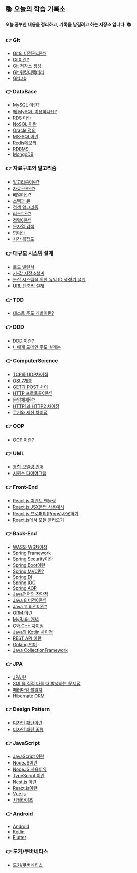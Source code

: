 ## 📚 오늘의 학습 기록소
<strong>오늘 공부한 내용을 정리하고, 기록을 남길려고 하는 저장소 입니다. 📚</strong>

### 👉 Git
+ <a href="https://github.com/pan2468/TIL/blob/main/Git/%EA%B9%83%EA%B3%BC%20%EB%B2%84%EC%A0%84%20%EA%B4%80%EB%A6%AC/%EB%B2%84%EC%A0%84%20%EA%B4%80%EB%A6%AC.md">Git의 버전관리란?</a>
+ <a href="https://github.com/pan2468/TIL/blob/main/Git/%EA%B9%83%EA%B3%BC%20%EB%B2%84%EC%A0%84%20%EA%B4%80%EB%A6%AC/%EA%B9%83.md">Git이란?</a>
+ <a href="https://github.com/pan2468/TIL/blob/main/Git/%EA%B9%83%20%EA%B0%9C%EB%85%90%20%EC%9E%A1%EA%B8%B0/%EA%B9%83%20%EC%A0%80%EC%9E%A5%EC%86%8C%20%EC%83%9D%EC%84%B1.md">Git 저장소 생성</a>
+ <a href="https://github.com/pan2468/TIL/blob/main/Git/%EA%B9%83%20%EA%B0%9C%EB%85%90%20%EC%9E%A1%EA%B8%B0/%EC%9B%8C%ED%82%B9%20%EB%94%94%EB%A0%89%ED%84%B0%EB%A6%AC.md">Git 워킹디렉터리</a>
+ <a href="https://github.com/pan2468/TIL/blob/main/Git/%EA%B9%83%EB%9E%A9/GitLab.md">GitLab</a>

### 👉 DataBase
+ <a href="https://github.com/pan2468/mysql_study/blob/main/1%EC%9E%A5%20MySQL%20%EC%86%8C%EA%B0%9C/MySQL%20%EC%86%8C%EA%B0%9C.md">MySQL 이란?</a>
+ <a href="https://github.com/pan2468/mysql_study/blob/main/1%EC%9E%A5%20MySQL%20%EC%86%8C%EA%B0%9C/MySQL%20%EC%9D%B8%EA%B0%80.md">왜 MySQL 이용하나요?</a>
+ <a href="https://github.com/pan2468/TIL/blob/main/DataBase/RDS.md">RDS 이란</a>
+ <a href="https://github.com/pan2468/TIL/blob/main/DataBase/NoSQL.md">NoSQL 이란</a>
+ <a href="https://github.com/pan2468/TIL/blob/main/DataBase/Oracle.md">Oracle 정의</a>
+ <a href="https://github.com/pan2468/TIL/blob/main/DataBase/MS-SQL.md">MS-SQL이란</a>
+ <a href="https://github.com/pan2468/TIL/blob/main/DataBase/Redis.md">Redis메모리</a>
+ <a href="https://github.com/pan2468/TIL/blob/main/DataBase/RDBMS.md">RDBMS</a>
+ <a href="https://github.com/pan2468/TIL/blob/main/DataBase/%EB%AA%BD%EA%B3%A0DB(MongoDB).md">MongoDB</a>

### 👉 자료구조와 알고리즘
+ <a href="https://github.com/pan2468/TIL/blob/main/Algorithm/%EC%95%8C%EA%B3%A0%EB%A6%AC%EC%A6%98%EC%9D%B4%EB%9E%80%3F.md">알고리즘이란?</a>
+ <a href="https://github.com/pan2468/TIL/blob/main/Data%20Structure/%EC%9E%90%EB%A3%8C%EA%B5%AC%EC%A1%B0%EB%9E%80%3F.md">자료구조란?</a>
+ <a href="https://github.com/pan2468/TIL/blob/main/Data%20Structure/%EB%B0%B0%EC%97%B4.md">배열이란?</a>
+ <a href="https://github.com/pan2468/TIL/blob/main/Data%20Structure/%EC%8A%A4%ED%83%9D%EA%B3%BC%20%ED%81%90.md">스택과 큐</a>
+ <a href="https://github.com/pan2468/TIL/blob/main/Algorithm/%EA%B2%80%EC%83%89%20%EC%95%8C%EA%B3%A0%EB%A6%AC%EC%A6%98.md">검색 알고리즘</a>
+ <a href="https://github.com/pan2468/TIL/blob/main/Data%20Structure/%EB%A6%AC%EC%8A%A4%ED%8A%B8.md">리스트란?</a> 
+ <a href="https://github.com/pan2468/TIL/blob/main/Algorithm/%EC%A0%95%EB%A0%AC%EC%9D%B4%EB%9E%80%3F.md">정렬이란?</a> 
+ <a href="https://github.com/pan2468/TIL/blob/main/Algorithm/%EB%AC%B8%EC%9E%90%EC%97%B4%20%EA%B2%80%EC%83%89.md">문자열 검색</a> 
+ <a href="https://github.com/pan2468/TIL/blob/main/Data%20Structure/%ED%9E%99%EC%9D%B4%EB%9E%80.md">힙이란</a> 
+ <a href="https://github.com/pan2468/TIL/blob/main/Algorithm/%EC%8B%9C%EA%B0%84%20%EB%B3%B5%EC%9E%A1%EB%8F%84.md">시간 복잡도</a> 

### 👉 대규모 시스템 설계
+ <a href="https://pan2468.tistory.com/66">로드 밸런서</a>
+ <a href="">키-값 저장소설계</a> 
+ <a href="https://pan2468.tistory.com/101">분산 시스템을 위한 유일 ID 생성기 설계</a> 
+ <a href="">URL 단축키 설계</a> 


### 👉 TDD
+ <a href="https://github.com/pan2468/chap01-idea">테스트 주도 개발이란?</a> 

### 👉 DDD
+ <a href="https://pan2468.tistory.com/100">DDD 이란?</a>
+ <a href="">나에게 도메인 주도 설계는</a>


### 👉 ComputerScience
+ <a href="https://github.com/pan2468/TIL/blob/main/CS/Network/TCP%EC%99%80%20UDP%20%EC%B0%A8%EC%9D%B4%EC%A0%90.md">TCP와 UDP차이점</a> 
+ <a href="https://github.com/pan2468/TIL/blob/main/CS/Network/OSI%207%EA%B3%84%EC%B8%B5.md">OSI 7계층</a> 
+ <a href="https://github.com/pan2468/TIL/blob/main/CS/Network/GET%EA%B3%BC%20POST%20%EC%B0%A8%EC%9D%B4%EC%A0%90.md">GET과 POST 차이</a> 
+ <a href="https://github.com/pan2468/TIL/blob/main/CS/Network/HTTP%20%ED%94%84%EB%A1%9C%ED%86%A0%EC%BD%9C%EC%9D%B4%EB%9E%80.md">HTTP 프로토콜이란?</a>
+ <a href="https://github.com/pan2468/TIL/blob/main/CS/OS/%EC%9A%B4%EC%98%81%EC%B2%B4%EC%A0%9C%EB%9E%80.md">운영체제란?</a> 
+ <a href="https://github.com/pan2468/TIL/blob/main/CS/Network/HTTP1%EA%B3%BC%20HTTP2%20%EC%B0%A8%EC%9D%B4%EC%A0%90.md">HTTP1과 HTTP2 차이점</a> 
+ <a href="https://github.com/pan2468/TIL/blob/main/CS/Network/%EC%BF%A0%EA%B8%B0%EC%99%80%20%EC%84%B8%EC%85%98%20%EC%B0%A8%EC%9D%B4%EC%A0%90.md">쿠기와 세션 차이점</a> 

### 👉 OOP 
+ <a href="https://pan2468.tistory.com/92">OOP 이란?</a> 

### 👉 UML
+ <a href="https://github.com/pan2468/TIL/blob/main/UML/%ED%86%B5%ED%95%A9%20%EB%AA%A8%EB%8D%B8%EB%A7%81%20%EC%96%B8%EC%96%B4.md">통합 모델링 언어</a> 
+ <a href="https://github.com/pan2468/TIL/blob/main/UML/%EC%8B%9C%ED%80%80%EC%8A%A4%20%EB%8B%A4%EC%9D%B4%EC%96%B4%EA%B7%B8%EB%9E%A8.md">시퀀스 다이어그램</a>

### 👉 Front-End
+ <a href="https://pan2468.tistory.com/121">React.js 이벤트 핸들링</a>
+ <a href="https://pan2468.tistory.com/118">React.js JSX문법 사용예시</a>
+ <a href="https://pan2468.tistory.com/120">React.js 프로퍼티(Props)사용하기</a>
+ <a href="https://pan2468.tistory.com/119">React.js에서 모듈 불러오기</a>

### 👉 Back-End

+ <a href="">WAS와 WS차이점</a> 
+ <a href="https://github.com/pan2468/TIL/blob/main/Back-End/Spring%20Framework.md">Spring Framework</a>
+ <a href="https://github.com/pan2468/TIL/blob/main/Back-End/Spring%20Security.md">Spring Security이란</a>
+ <a href="https://pan2468.tistory.com/103">Spring Boot이란</a> 
+ <a href="https://pan2468.tistory.com/94">Spring MVC란?</a> 
+ <a href="https://github.com/pan2468/TIL/blob/main/Back-End/Spring%20DI.md">Spring DI</a> 
+ <a href="https://github.com/pan2468/TIL/blob/main/Back-End/Spring%20IOC.md">Spring IOC</a> 
+ <a href="https://github.com/pan2468/TIL/blob/main/Back-End/Spring%20AOP%20%EC%9D%B4%EB%9E%80.md">Spring AOP</a> 
+ <a href="https://pan2468.tistory.com/95">Java언어의 장단점</a> 
+ <a href="https://pan2468.tistory.com/102">Java 8 버전이란?</a>
+ <a href="">Java 11 버전이란?</a>
+ <a href="https://pan2468.tistory.com/104">ORM 이란</a>
+ <a href="https://github.com/pan2468/TIL/blob/main/Back-End/MyBatis%20%EA%B0%9C%EB%85%90.md">MyBatis 개념</a>
+ <a href="https://github.com/pan2468/TIL/blob/main/Back-End/C%EC%99%80%20C%2B%2B%20%EC%B0%A8%EC%9D%B4%EC%A0%90.md">C와 C++ 차이점</a>
+ <a href="">Java와 Kotlin 차이점</a>
+ <a href="">REST API 이란</a>
+ <a href="">Golang 언어</a>
+ <a href="">Java CollectionFramework</a>

### 👉 JPA
+ <a href="https://github.com/pan2468/TIL/blob/main/JPA/JPA.md">JPA 란</a>
+ <a href="https://github.com/pan2468/JPA/blob/main/1%EC%9E%A5%20JPA%20%EC%86%8C%EA%B0%9C/SQL%EC%9D%84%20%EC%A7%81%EC%A0%91%20%EB%8B%A4%EB%A3%B0%20%EB%95%8C%20%EB%B0%9C%EC%83%9D%ED%95%98%EB%8A%94%20%EB%AC%B8%EC%A0%9C%EC%A0%90.md">SQL을 직접 다룰 때 발생하는 문제점</a>
+ <a href="https://github.com/pan2468/JPA/blob/main/1%EC%9E%A5%20JPA%20%EC%86%8C%EA%B0%9C/%ED%8C%A8%EB%9F%AC%EB%8B%A4%EC%9E%84%20%EB%B6%88%EC%9D%BC%EC%B9%98.md">패러다임 불일치</a>
+ <a href="https://pan2468.tistory.com/108">Hibernate ORM</a>

### 👉 Design Pattern
+ <a href="https://github.com/pan2468/TIL/blob/main/Design%20Pattern/Design%20Pattern%20%EC%84%A4%EB%AA%85.md">디자인 패턴이란</a>
+ <a href="https://github.com/pan2468/TIL/blob/main/Back-End/C%EC%99%80%20C++%20%EC%B0%A8%EC%9D%B4%EC%A0%90.md">디자인 패턴 종류</a>

### 👉 JavaScript
+ <a href="https://github.com/pan2468/TIL/blob/main/JavaScript/JavaScript%20%EA%B0%9C%EB%85%90.md">JavaScript 이란</a>
+ <a href="https://github.com/pan2468/TIL/blob/main/Back-End/NodeJS%20%EA%B0%9C%EB%85%90.md">NodeJS이란</a>
+ <a href="">NodeJS 사용이유</a>
+ <a href="https://github.com/pan2468/TIL/blob/main/JavaScript/TypeScript.md">TypeScript 이란</a>
+ <a href="">Nest.js 이란</a>
+ <a href="https://github.com/pan2468/TIL/blob/main/JavaScript/React.js.md">React.js이란</a>
+ <a href="">Vue.js</a>
+ <a href="https://github.com/pan2468/TIL/blob/main/JavaScript/%EC%8B%9C%ED%80%84%EB%9D%BC%EC%9D%B4%EC%A6%88.md">시퀄라이즈</a>



### 👉 Android
+ <a href="https://github.com/pan2468/TIL/blob/main/Android/Android.md">Android </a> 
+ <a href="https://github.com/pan2468/TIL/blob/main/Android/Kotlin.md">Kotlin </a> 
+ <a href="https://github.com/pan2468/TIL/blob/main/Android/Flutter.md">Flutter </a> 



### 👉 도커/쿠버네티스
+ <a href="">도커/쿠버네티스</a> 






